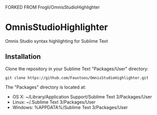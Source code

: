 FORKED FROM Frogli/OmnisStudioHighlighter

OmnisStudioHighlighter
===============

Omnis Studio syntax highlighting for Sublime Text

## Installation

Clone the repository in your Sublime Text "Packages/User" directory:

    git clone https://github.com/Faustoos/OmnisStudioHighlighter.git

The "Packages" directory is located at:

- OS X: ~/Library/Application Support/Sublime Text 3/Packages/User
- Linux: ~/.Sublime Text 3/Packages/User
- Windows: %APPDATA%/Sublime Text 3/Packages/User
